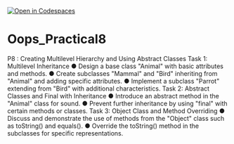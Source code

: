 [![Open in Codespaces](https://classroom.github.com/assets/launch-codespace-7f7980b617ed060a017424585567c406b6ee15c891e84e1186181d67ecf80aa0.svg)](https://classroom.github.com/open-in-codespaces?assignment_repo_id=14282495)
# Oops_Practical8
P8 : Creating Multilevel Hierarchy and Using Abstract Classes
Task 1: Multilevel Inheritance
● Design a base class "Animal" with basic attributes and methods.
● Create subclasses "Mammal" and "Bird" inheriting from "Animal" and adding
specific attributes.
● Implement a subclass "Parrot" extending from "Bird" with additional
characteristics.
Task 2: Abstract Classes and Final with Inheritance
● Introduce an abstract method in the "Animal" class for sound.
● Prevent further inheritance by using "final" with certain methods or classes.
Task 3: Object Class and Method Overriding
● Discuss and demonstrate the use of methods from the "Object" class such as
toString() and equals().
● Override the toString() method in the subclasses for specific representations.
